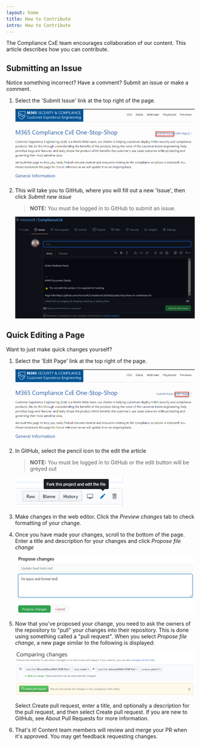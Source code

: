 ```yaml
---
layout: home
title: How to Contribute
intro: How to Contribute
---
```


The Compliance CxE team encourages collaboration of our content.  This article describes how you can contribute.

## Submitting an Issue

Notice something incorrect? Have a comment? Submit an issue or make a comment.

1. Select the 'Submit Issue'  link at the top right of the page.

    ![](images\submitissue.png)

1. This will take you to GitHub, where you will fill out a new 'Issue', then click *Submit new issue*

    > **NOTE:** You must be logged in to GitHub to submit an issue.

    ![](images\submitissue-github.png)

## Quick Editing a Page

Want to just make quick changes yourself?

1. Select the 'Edit Page' link at the top right of the page.

    ![](images\editpage.png)

1. In GitHub, select the pencil icon to the edit the article

    > **NOTE:** You must be logged in to GitHub or the edit button will be greyed out

    ![](images\edit-icon.png)

1. Make changes in the web editor. Click the *Preview changes* tab to check formatting of your change.

1. Once you have made your changes, scroll to the bottom of the page. Enter a title and description for your changes and click *Propose file change*

    ![](images\propose-changes.png)

1. Now that you've proposed your change, you need to ask the owners of the repository to "pull" your changes into their repository. This is done using something called a "pull request". When you select *Propose file change*, a new page similar to the following is displayed:

    ![](images\create-pull-request.png)

    Select Create pull request, enter a title, and optionally a description for the pull request, and then select Create pull request. If you are new to GitHub, see About Pull Requests for more information.

1. That's it! Content team members will review and merge your PR when it's approved. You may get feedback requesting changes.